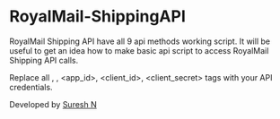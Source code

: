 # RoyalMail-ShippingAPI
RoyalMail Shipping API have all 9 api methods working script. It will be useful to get an idea how to make basic api script to access RoyalMail Shipping API calls.

Replace all <username>, <password>, <app_id>, <client_id>, <client_secret> tags with your API credentials.

Developed by [Suresh N]

[//]: #
[Suresh N]: <http://www.deshtech.co.in/>